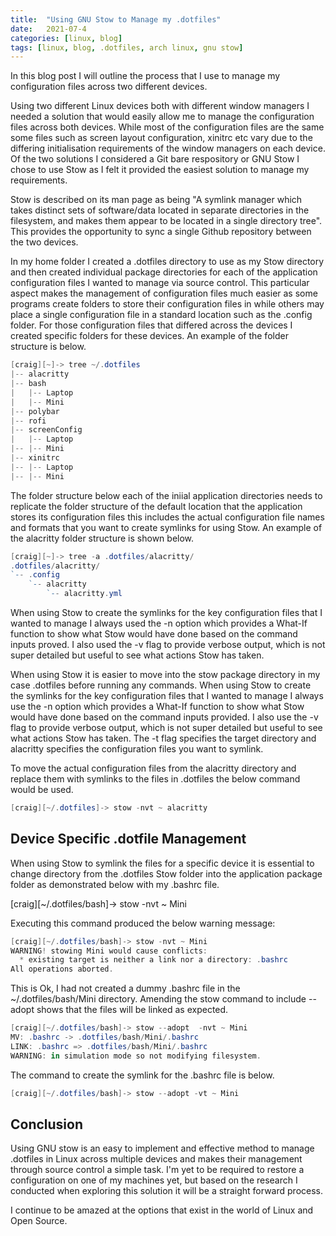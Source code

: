 ```yaml
---
title:  "Using GNU Stow to Manage my .dotfiles"
date:   2021-07-4
categories: [linux, blog]
tags: [linux, blog, .dotfiles, arch linux, gnu stow]
---
```

In this blog post I will outline the process that I use to manage my configuration files across two different devices.

Using two different Linux devices both with different window managers I needed a solution that would easily allow me to manage the configuration files across both devices. While most of the configuration files are the same some files such as screen layout configuration, xinitrc etc vary due to the differing initialisation requirements of the window managers on each device. Of the two solutions I considered a Git bare respository or GNU Stow I chose to use Stow as I felt it provided the easiest solution to manage my requirements.



Stow is described on its man page as being "A symlink manager which takes distinct sets of software/data located in separate directories in the filesystem, and makes them appear to be located in a single directory tree". This provides the opportunity to sync a single Github repository between the two devices.

In my home folder I created a .dotfiles directory to use as my Stow directory  and then created individual package directories for each of the application configuration files I wanted to manage via source control. This particular aspect makes the management of configuration files much easier as some programs create folders to store their configuration files in while others may place a single configuration file in a standard location such as the .config folder.
 For those configuration files that differed across the devices I created specific folders for these devices. An example of the folder structure is below.

```powershell
[craig][~]-> tree ~/.dotfiles
|-- alacritty
|-- bash
|   |-- Laptop
|   |-- Mini
|-- polybar
|-- rofi
|-- screenConfig
|   |-- Laptop
|-- |-- Mini
|-- xinitrc
|-- |-- Laptop
|-- |-- Mini
```

The folder structure below each of the iniial application directories needs to replicate the folder structure of the default location that the application stores its configuration files this includes the actual configuration file names and formats that you want to create symlinks for using Stow. An example of the alacritty folder structure is shown below.

```powershell
[craig][~]-> tree -a .dotfiles/alacritty/
.dotfiles/alacritty/
`-- .config
    `-- alacritty
        `-- alacritty.yml
```

When using Stow to create the symlinks for the key configuration files that I wanted to manage I always used the -n option which provides a What-If function to show what Stow would have done based on the command inputs proved. I also used the -v flag to provide verbose output, which is not super detailed but useful to see what actions Stow has taken.

When using Stow it is easier to move into the stow package directory in my case .dotfiles before running any commands. When using Stow to create the symlinks for the key configuration files that I wanted to manage I always use the -n option which provides a What-If function to show what Stow would have done based on the command inputs provided. I also use the -v flag to provide verbose output, which is not super detailed but useful to see what actions Stow has taken. The -t flag specifies the target directory and alacritty specifies the configuration files you want to symlink.

To move the actual configuration files from the alacritty directory and replace them with symlinks to the files in .dotfiles the below command would be used.

```powershell
[craig][~/.dotfiles]-> stow -nvt ~ alacritty
```


<h2>Device Specific .dotfile Management</h2>

When using Stow to symlink the files for a specific device it is essential to change directory from the .dotfiles Stow folder into the application package folder as demonstrated below with my .bashrc file.

[craig][~/.dotfiles/bash]-> stow -nvt ~ Mini

Executing this command produced the below warning message:

```powershell
[craig][~/.dotfiles/bash]-> stow -nvt ~ Mini
WARNING! stowing Mini would cause conflicts:
  * existing target is neither a link nor a directory: .bashrc
All operations aborted.
```

This is Ok, I had not created a dummy .bashrc file in the ~/.dotfiles/bash/Mini directory. Amending the stow command to include --adopt shows that the files will be linked as expected.

```powershell
[craig][~/.dotfiles/bash]-> stow --adopt  -nvt ~ Mini
MV: .bashrc -> .dotfiles/bash/Mini/.bashrc
LINK: .bashrc => .dotfiles/bash/Mini/.bashrc
WARNING: in simulation mode so not modifying filesystem.
```

The command to create the symlink for the .bashrc file is below.

```powershell
[craig][~/.dotfiles/bash]-> stow --adopt -vt ~ Mini
```


<h2>Conclusion</h2>

Using GNU stow is an easy to implement and effective method to manage .dotfiles in Linux across multiple devices and makes their management through source control a simple task. 
I'm yet to be required to restore a configuration on one of my machines yet, but based on the research I conducted when exploring this solution it will be a straight forward process.
<p>I continue to be amazed at the options that exist in the world of Linux and Open Source.</p> 